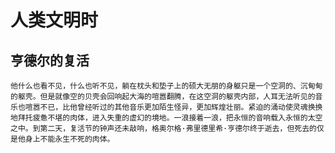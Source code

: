 # 人类文明时

## 亨德尔的复活

	他什么也看不见，什么也听不见，躺在枕头和垫子上的硕大无朋的身躯只是一个空洞的、沉甸甸的躯壳。但是就像空的贝壳会回响起大海的喧嚣翻腾，在这空洞的躯壳内部，人耳无法听见的音乐也喧嚣不已，比他曾经听过的其他音乐更加陌生怪异，更加辉煌壮丽。紧迫的涌动使灵魂换换地拜托疲惫不堪的肉体，进入失重的虚幻的境地。一浪接着一浪，把永恒的音响载入永恒的太空之中。到第二天，复活节的钟声还未敲响，格奥尔格·弗里德里希·亨德尔终于逝去，但死去的仅是他身上不能永生不死的肉体。